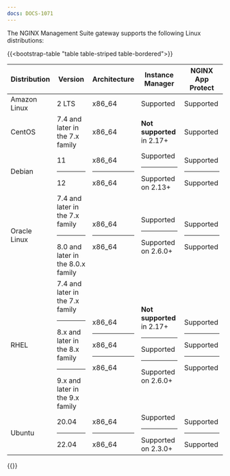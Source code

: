 ```yaml
---
docs: DOCS-1071
---
```


The NGINX Management Suite gateway supports the following Linux distributions:

{{<bootstrap-table "table table-striped table-bordered">}}

| Distribution                                | Version                                                                                                      | Architecture               | Instance Manager                                    | NGINX App Protect |
|---------------------------------------------|----------------------------------------------------------------------------------------------------------------|----------------------------|------------------------------------------------------|------------------------------------------------------|
| Amazon Linux                                | 2 LTS                                                                                                          | x86_64                     | Supported                                            | Supported|
| CentOS                                      | 7.4 and later in the 7.x family                                                                                | x86_64                     | **Not supported** in 2.17+                               | Supported|
| Debian                                      | 11<hr>12                              | x86_64<hr>x86_64           | Supported<hr>Supported on 2.13+                      | Supported<hr>Supported |
| Oracle Linux                                | 7.4 and later in the 7.x family<hr>8.0 and later in the 8.0.x family                                           | x86_64<hr>x86_64            | Supported<hr>Supported on 2.6.0+                    | Supported<hr>Supported |
| RHEL                                        | 7.4 and later in the 7.x family<hr>8.x and later in the 8.x family<hr>9.x and later in the 9.x family          | x86_64<hr>x86_64<hr>x86_64  | **Not supported** in 2.17+<hr>Supported<hr>Supported on 2.6.0+       | Supported<hr>Supported<hr> Supported |
| Ubuntu                                      | 20.04<hr>22.04 | x86_64<hr>x86_64  | Supported<hr>Supported on 2.3.0+ | Supported<hr>Supported |

{{</bootstrap-table>}}

